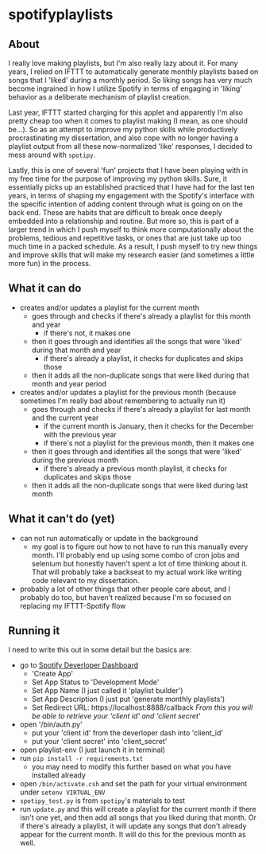 # spotifyplaylists
## About

I really love making playlists, but I'm also really lazy about it. For many years, I relied on IFTTT to automatically generate monthly playlists based on songs that I 'liked' during a monthly period. So liking songs has very much become ingrained in how I utilize Spotify in terms of engaging in 'liking' behavior as a deliberate mechanism of playlist creation.

Last year, IFTTT started charging for this applet and apparently I'm also pretty cheap too when it comes to playlist making (I mean, as one should be...). So as an attempt to improve my python skills while productively procrastinating my dissertation, and also cope with no longer having a playlist output from all these now-normalized 'like' responses,  I decided to mess around with `spotipy`.

Lastly, this is one of several 'fun' projects that I have been playing with in my free time for the purpose of improving my python skills. Sure, it essentially picks up an established practiced that I have had for the last ten years, in terms of shaping my engagement with the Spotify's interface with the specific intention of adding content through what is going on on the back end. These are habits that are difficult to break once deeply embedded into a relationship and routine. But more so, this is part of a larger trend in which I push myself to think more computationally about the problems, tedious and repetitive tasks, or ones that are just take up too much time in a packed schedule. As a result, I push myself to try new things and improve skills that will make my research easier (and sometimes a little more fun) in the process. 

## What it can do
- creates and/or updates a playlist for the current month
    - goes through and checks if there's already a playlist for this month and year
        - if there's not, it makes one
    - then it goes through and identifies all the songs that were 'liked' during that month and year
        - if there's already a playlist, it checks for duplicates and skips those
    - then it adds all the non-duplicate songs that were liked during that month and year period
- creates and/or updates a playlist for the previous month (because sometimes I'm really bad about remembering to actually run it)
    - goes through and checks if there's already a playlist for last month and the current year
        - if the current month is January, then it checks for the December with the previous year
        - if there's not a playlist for the previous month, then it makes one
    - then it goes through and identifies all the songs that were 'liked' during the previous month
        - if there's already a previous month playlist, it checks for duplicates and skips those
    - then it adds all the non-duplicate songs that were liked during last month

## What it can't do (yet)
- can not run automatically or update in the background
    - my goal is to figure out how to not have to run this manually every month. I'll probably end up using some combo of cron jobs and selenium but honestly haven't spent a lot of time thinking about it. That will probably take a backseat to my actual work like writing code relevant to my dissertation.
- probably a lot of other things that other people care about, and I probably do too, but haven't realized because I'm so focused on replacing my IFTTT-Spotify flow

## Running it

I need to write this out in some detail but the basics are:
  - go to <a href ="https://developer.spotify.com/dashboard"> Spotify Deverloper Dashboard </a>
    - 'Create App'
    - Set App Status to 'Development Mode'
    - Set App Name (I just called it 'playlist builder')
    - Set App Description (I just put 'generate monthly playlists')
    - Set Redirect URL: https://localhost:8888/callback
  _From this you will be able to retrieve your 'client id' and 'client secret'_
  - open '/bin/auth.py'
    - put your 'client id' from the deverloper dash into 'client_id'
    - put your 'client secret' into 'client_secret'
  - open playlist-env (I just launch it in terminal)
  - run `pip install -r requirements.txt`
    - you may need to modify this further based on what you have installed already
  - open `/bin/activate.csh` and set the path for your virtual environment under `setenv VIRTUAL_ENV`
  - `spotipy_test.py` is from `spotipy`'s materials to test
  - run `update.py` and this will create a playlist for the current month if there isn't one yet, and then add all songs that you liked during that month. Or if there's already a playlist, it will update any songs that don't already appear for the current month. It will do this for the previous month as well. 
